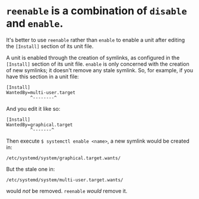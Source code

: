 # `reenable` is a combination of `disable` and `enable`.

It's better to use `reenable` rather  than `enable` to enable a unit after
editing the `[Install]` section of its unit file.

A unit is  enabled through the creation of symlinks,  as configured in the
`[Install]` section of its unit file.  `enable` is only concerned with the
creation of  new symlinks; it doesn't  remove any stale symlink.   So, for
example, if you have this section in a unit file:

    [Install]
    WantedBy=multi-user.target
             ^--------^

And you edit it like so:

    [Install]
    WantedBy=graphical.target
             ^-------^

Then execute `$ systemctl enable <name>`, a new symlink would be created in:

    /etc/systemd/system/graphical.target.wants/

But the stale one in:

    /etc/systemd/system/multi-user.target.wants/

would *not* be removed.  `reenable` *would* remove it.
